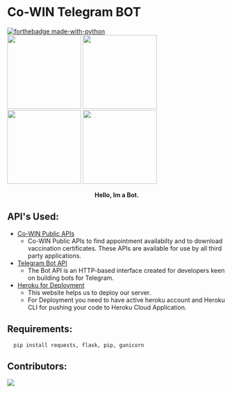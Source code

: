 # Co-WIN Telegram BOT
[![forthebadge made-with-python](http://ForTheBadge.com/images/badges/made-with-python.svg)](https://www.python.org/)<br/>
<img src="https://media.giphy.com/media/HdjEnj3U6b6hGzcRsW/giphy.gif" width="" height="170px"/> <img src="https://media.giphy.com/media/HdjEnj3U6b6hGzcRsW/giphy.gif" width="" height="170px"/> <img src="https://media.giphy.com/media/HdjEnj3U6b6hGzcRsW/giphy.gif" width="" height="170px"/> <img src="https://media.giphy.com/media/HdjEnj3U6b6hGzcRsW/giphy.gif" width="" height="170px"/>
<p style="text-align:center;"><b>Hello, Im a Bot.</b></p>

## API's Used:
* [Co-WIN Public APIs](https://apisetu.gov.in/public/api/cowin)
   - Co-WIN Public APIs to find appointment availabilty and to download vaccination certificates. These APIs are available for use by all third party applications.
* [Telegram Bot API](https://core.telegram.org/bots/api/)
   - The Bot API is an HTTP-based interface created for developers keen on building bots for Telegram.
* [Heroku for Deployment](https://www.heroku.com/)
   - This website helps us to deploy our server.
   - For Deployment you need to have active heroku account and Heroku CLI for pushing your code to Heroku Cloud Application.
## Requirements:
```
  pip install requests, flask, pip, gunicorn
```

## Contributors:
<a href="https://github.com/vamshipv/teleBot-Vaccine/graphs/contributors">
  <img src="https://contrib.rocks/image?repo=vamshipv/teleBot-Vaccine" />
</a>

